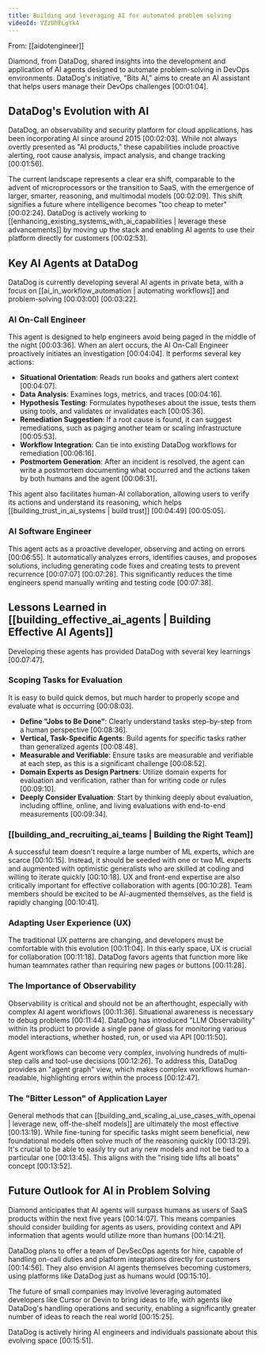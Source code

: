 ```yaml
---
title: Building and leveraging AI for automated problem solving
videoId: VZzUhELgYk4
---
```


From: [[aidotengineer]] <br/> 

Diamond, from DataDog, shared insights into the development and application of AI agents designed to automate problem-solving in DevOps environments. DataDog's initiative, "Bits AI," aims to create an AI assistant that helps users manage their DevOps challenges <a class="yt-timestamp" data-t="00:01:04">[00:01:04]</a>.

## DataDog's Evolution with AI
DataDog, an observability and security platform for cloud applications, has been incorporating AI since around 2015 <a class="yt-timestamp" data-t="00:02:03">[00:02:03]</a>. While not always overtly presented as "AI products," these capabilities include proactive alerting, root cause analysis, impact analysis, and change tracking <a class="yt-timestamp" data-t="00:01:56">[00:01:56]</a>.

The current landscape represents a clear era shift, comparable to the advent of microprocessors or the transition to SaaS, with the emergence of larger, smarter, reasoning, and multimodal models <a class="yt-timestamp" data-t="00:02:09">[00:02:09]</a>. This shift signifies a future where intelligence becomes "too cheap to meter" <a class="yt-timestamp" data-t="00:02:24">[00:02:24]</a>. DataDog is actively working to [[enhancing_existing_systems_with_ai_capabilities | leverage these advancements]] by moving up the stack and enabling AI agents to use their platform directly for customers <a class="yt-timestamp" data-t="00:02:53">[00:02:53]</a>.

## Key AI Agents at DataDog
DataDog is currently developing several AI agents in private beta, with a focus on [[ai_in_workflow_automation | automating workflows]] and problem-solving <a class="yt-timestamp" data-t="00:03:00">[00:03:00]</a> <a class="yt-timestamp" data-t="00:03:22">[00:03:22]</a>.

### AI On-Call Engineer
This agent is designed to help engineers avoid being paged in the middle of the night <a class="yt-timestamp" data-t="00:03:36">[00:03:36]</a>. When an alert occurs, the AI On-Call Engineer proactively initiates an investigation <a class="yt-timestamp" data-t="00:04:04">[00:04:04]</a>. It performs several key actions:
*   **Situational Orientation**: Reads run books and gathers alert context <a class="yt-timestamp" data-t="00:04:07">[00:04:07]</a>.
*   **Data Analysis**: Examines logs, metrics, and traces <a class="yt-timestamp" data-t="00:04:16">[00:04:16]</a>.
*   **Hypothesis Testing**: Formulates hypotheses about the issue, tests them using tools, and validates or invalidates each <a class="yt-timestamp" data-t="00:05:36">[00:05:36]</a>.
*   **Remediation Suggestion**: If a root cause is found, it can suggest remediations, such as paging another team or scaling infrastructure <a class="yt-timestamp" data-t="00:05:53">[00:05:53]</a>.
*   **Workflow Integration**: Can tie into existing DataDog workflows for remediation <a class="yt-timestamp" data-t="00:06:16">[00:06:16]</a>.
*   **Postmortem Generation**: After an incident is resolved, the agent can write a postmortem documenting what occurred and the actions taken by both humans and the agent <a class="yt-timestamp" data-t="00:06:31">[00:06:31]</a>.

This agent also facilitates human-AI collaboration, allowing users to verify its actions and understand its reasoning, which helps [[building_trust_in_ai_systems | build trust]] <a class="yt-timestamp" data-t="00:04:49">[00:04:49]</a> <a class="yt-timestamp" data-t="00:05:05">[00:05:05]</a>.

### AI Software Engineer
This agent acts as a proactive developer, observing and acting on errors <a class="yt-timestamp" data-t="00:06:55">[00:06:55]</a>. It automatically analyzes errors, identifies causes, and proposes solutions, including generating code fixes and creating tests to prevent recurrence <a class="yt-timestamp" data-t="00:07:07">[00:07:07]</a> <a class="yt-timestamp" data-t="00:07:28">[00:07:28]</a>. This significantly reduces the time engineers spend manually writing and testing code <a class="yt-timestamp" data-t="00:07:38">[00:07:38]</a>.

## Lessons Learned in [[building_effective_ai_agents | Building Effective AI Agents]]
Developing these agents has provided DataDog with several key learnings <a class="yt-timestamp" data-t="00:07:47">[00:07:47]</a>.

### Scoping Tasks for Evaluation
It is easy to build quick demos, but much harder to properly scope and evaluate what is occurring <a class="yt-timestamp" data-t="00:08:03">[00:08:03]</a>.
*   **Define "Jobs to Be Done"**: Clearly understand tasks step-by-step from a human perspective <a class="yt-timestamp" data-t="00:08:36">[00:08:36]</a>.
*   **Vertical, Task-Specific Agents**: Build agents for specific tasks rather than generalized agents <a class="yt-timestamp" data-t="00:08:48">[00:08:48]</a>.
*   **Measurable and Verifiable**: Ensure tasks are measurable and verifiable at each step, as this is a significant challenge <a class="yt-timestamp" data-t="00:08:52">[00:08:52]</a>.
*   **Domain Experts as Design Partners**: Utilize domain experts for evaluation and verification, rather than for writing code or rules <a class="yt-timestamp" data-t="00:09:10">[00:09:10]</a>.
*   **Deeply Consider Evaluation**: Start by thinking deeply about evaluation, including offline, online, and living evaluations with end-to-end measurements <a class="yt-timestamp" data-t="00:09:34">[00:09:34]</a>.

### [[building_and_recruiting_ai_teams | Building the Right Team]]
A successful team doesn't require a large number of ML experts, which are scarce <a class="yt-timestamp" data-t="00:10:15">[00:10:15]</a>. Instead, it should be seeded with one or two ML experts and augmented with optimistic generalists who are skilled at coding and willing to iterate quickly <a class="yt-timestamp" data-t="00:10:18">[00:10:18]</a>. UX and front-end expertise are also critically important for effective collaboration with agents <a class="yt-timestamp" data-t="00:10:28">[00:10:28]</a>. Team members should be excited to be AI-augmented themselves, as the field is rapidly changing <a class="yt-timestamp" data-t="00:10:41">[00:10:41]</a>.

### Adapting User Experience (UX)
The traditional UX patterns are changing, and developers must be comfortable with this evolution <a class="yt-timestamp" data-t="00:11:04">[00:11:04]</a>. In this early space, UX is crucial for collaboration <a class="yt-timestamp" data-t="00:11:18">[00:11:18]</a>. DataDog favors agents that function more like human teammates rather than requiring new pages or buttons <a class="yt-timestamp" data-t="00:11:28">[00:11:28]</a>.

### The Importance of Observability
Observability is critical and should not be an afterthought, especially with complex AI agent workflows <a class="yt-timestamp" data-t="00:11:36">[00:11:36]</a>. Situational awareness is necessary to debug problems <a class="yt-timestamp" data-t="00:11:44">[00:11:44]</a>. DataDog has introduced "LLM Observability" within its product to provide a single pane of glass for monitoring various model interactions, whether hosted, run, or used via API <a class="yt-timestamp" data-t="00:11:50">[00:11:50]</a>.

Agent workflows can become very complex, involving hundreds of multi-step calls and tool-use decisions <a class="yt-timestamp" data-t="00:12:26">[00:12:26]</a>. To address this, DataDog provides an "agent graph" view, which makes complex workflows human-readable, highlighting errors within the process <a class="yt-timestamp" data-t="00:12:47">[00:12:47]</a>.

### The "Bitter Lesson" of Application Layer
General methods that can [[building_and_scaling_ai_use_cases_with_openai | leverage new, off-the-shelf models]] are ultimately the most effective <a class="yt-timestamp" data-t="00:13:19">[00:13:19]</a>. While fine-tuning for specific tasks might seem beneficial, new foundational models often solve much of the reasoning quickly <a class="yt-timestamp" data-t="00:13:29">[00:13:29]</a>. It's crucial to be able to easily try out any new models and not be tied to a particular one <a class="yt-timestamp" data-t="00:13:45">[00:13:45]</a>. This aligns with the "rising tide lifts all boats" concept <a class="yt-timestamp" data-t="00:13:52">[00:13:52]</a>.

## Future Outlook for AI in Problem Solving
Diamond anticipates that AI agents will surpass humans as users of SaaS products within the next five years <a class="yt-timestamp" data-t="00:14:07">[00:14:07]</a>. This means companies should consider building for agents as users, providing context and API information that agents would utilize more than humans <a class="yt-timestamp" data-t="00:14:21">[00:14:21]</a>.

DataDog plans to offer a team of DevSecOps agents for hire, capable of handling on-call duties and platform integrations directly for customers <a class="yt-timestamp" data-t="00:14:56">[00:14:56]</a>. They also envision AI agents themselves becoming customers, using platforms like DataDog just as humans would <a class="yt-timestamp" data-t="00:15:10">[00:15:10]</a>.

The future of small companies may involve leveraging automated developers like Cursor or Devin to bring ideas to life, with agents like DataDog's handling operations and security, enabling a significantly greater number of ideas to reach the real world <a class="yt-timestamp" data-t="00:15:25">[00:15:25]</a>.

DataDog is actively hiring AI engineers and individuals passionate about this evolving space <a class="yt-timestamp" data-t="00:15:51">[00:15:51]</a>.